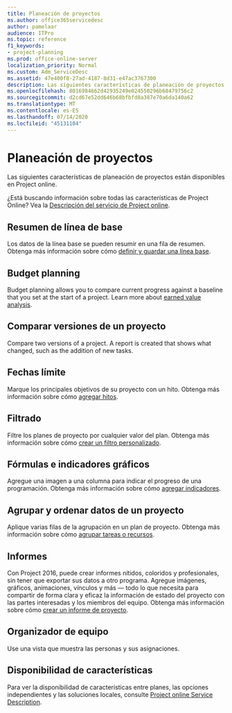 ```yaml
---
title: Planeación de proyectos
ms.author: office365servicedesc
author: pamelaar
audience: ITPro
ms.topic: reference
f1_keywords:
- project-planning
ms.prod: office-online-server
localization_priority: Normal
ms.custom: Adm_ServiceDesc
ms.assetid: 47e400f8-27ad-4187-8d31-e47ac3767300
description: Las siguientes características de planeación de proyectos están disponibles en Project online.
ms.openlocfilehash: 8016984662d42935249e024550296b68479756c2
ms.sourcegitcommit: d2cd67e52dd646b68bfbfd8a387e70a6da140a62
ms.translationtype: MT
ms.contentlocale: es-ES
ms.lasthandoff: 07/14/2020
ms.locfileid: "45131104"
---
```

# <a name="project-planning"></a>Planeación de proyectos

Las siguientes características de planeación de proyectos están disponibles en Project online.
  
¿Está buscando información sobre todas las características de Project Online? Vea la [Descripción del servicio de Project online](project-online-service-description.md).
  
## <a name="baseline-rollup"></a>Resumen de línea de base

Los datos de la línea base se pueden resumir en una fila de resumen. Obtenga más información sobre cómo [definir y guardar una línea base](https://go.microsoft.com/fwlink/p/?LinkId=271346).
  
## <a name="budget-planning"></a>Budget planning

Budget planning allows you to compare current progress against a baseline that you set at the start of a project. Learn more about [earned value analysis](https://go.microsoft.com/fwlink/p/?LinkId=271336).
  
## <a name="compare-project-versions"></a>Comparar versiones de un proyecto

Compare two versions of a project. A report is created that shows what changed, such as the addition of new tasks.
  
## <a name="deadlines"></a>Fechas límite

Marque los principales objetivos de su proyecto con un hito. Obtenga más información sobre cómo [agregar hitos](https://go.microsoft.com/fwlink/p/?LinkId=271339).
  
## <a name="filtering"></a>Filtrado

Filtre los planes de proyecto por cualquier valor del plan. Obtenga más información sobre cómo [crear un filtro personalizado](https://go.microsoft.com/fwlink/p/?LinkId=271341).
  
## <a name="formulas-and-graphical-indicators"></a>Fórmulas e indicadores gráficos

Agregue una imagen a una columna para indicar el progreso de una programación. Obtenga más información sobre cómo [agregar indicadores](https://go.microsoft.com/fwlink/p/?LinkId=271340).
  
## <a name="group-and-sort-project-data"></a>Agrupar y ordenar datos de un proyecto

Aplique varias filas de la agrupación en un plan de proyecto. Obtenga más información sobre cómo [agrupar tareas o recursos](https://go.microsoft.com/fwlink/p/?LinkId=271326).
  
## <a name="reports"></a>Informes

Con Project 2016, puede crear informes nítidos, coloridos y profesionales, sin tener que exportar sus datos a otro programa. Agregue imágenes, gráficos, animaciones, vínculos y más &mdash; todo lo que necesita para compartir de forma clara y eficaz la información de estado del proyecto con las partes interesadas y los miembros del equipo. Obtenga más información sobre cómo [crear un informe de proyecto](https://go.microsoft.com/fwlink/p/?LinkId=271349).
  
## <a name="team-planner"></a>Organizador de equipo

Use una vista que muestra las personas y sus asignaciones. 
  
## <a name="feature-availability"></a>Disponibilidad de características

Para ver la disponibilidad de características entre planes, las opciones independientes y las soluciones locales, consulte [Project online Service Description](project-online-service-description.md).
  